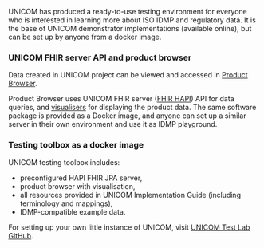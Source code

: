 UNICOM has produced a ready-to-use testing environment for everyone who is interested in learning more about ISO IDMP and regulatory data. It is the base of UNICOM demonstrator implementations (available online), but can be set up by anyone from a docker image.

### UNICOM FHIR server API and product browser

Data created in UNICOM project can be viewed and accessed in [Product Browser](https://jpa.unicom.datawizard.it/apps/productlist/index.html).

Product Browser uses UNICOM FHIR server ([FHIR HAPI](https://hapifhir.io/hapi-fhir/docs/server_jpa/get_started.html)) API for data queries, and [visualisers](visualiser.html) for displaying the product data.
The same software package is provided as a Docker image, and anyone can set up a similar server in their own environment and use it as IDMP playground.

### Testing toolbox as a docker image

UNICOM testing toolbox includes:
- preconfigured HAPI FHIR JPA server,
- product browser with visualisation,
- all resources provided in UNICOM Implementation Guide (including terminology and mappings),
- IDMP-compatible example data.

For setting up your own little instance of UNICOM, visit [UNICOM Test Lab GitHub](https://github.com/unicom-project-eu/UNICOM-test-lab).

